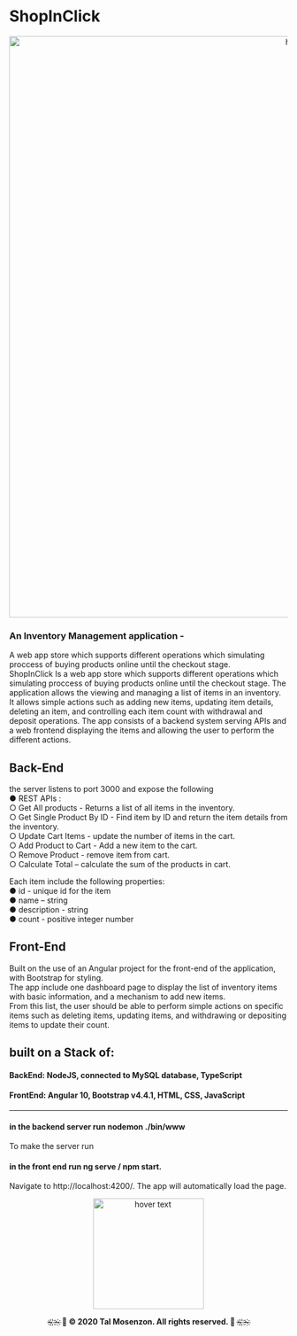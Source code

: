 # ShopInClick 

<p align="center">
  <img src="https://repository-images.githubusercontent.com/302087380/0b926100-08d9-11eb-865f-8a03c6e9d770" width="1050" title="hover text">
</p>


### An Inventory Management application - ###

A web app store which supports different operations which simulating proccess of buying products online until the checkout stage.<br>
ShopInClick Is a web app store which supports different operations which simulating proccess of buying products online until the checkout stage. 
The application allows the viewing and managing a list of items in an inventory. It allows simple actions such as adding new items, updating item details, deleting an item, and controlling each item count with withdrawal and deposit operations. The app consists of a backend system serving APIs and a web frontend displaying the items and allowing the user to perform the different actions. 

## Back-End ##

the server listens to port 3000 and expose the following <br>
 ● REST APIs :<br> 
○ Get All products - Returns a list of all items in the inventory. <br>
○ Get Single Product By ID - Find item by ID and return the item details from the inventory. <br>
○ Update Cart Items - update the number of items in the cart. <br>
○ Add Product to Cart - Add a new item to the cart. <br>
○ Remove Product - remove item from cart.<br>
○ Calculate Total – calculate the sum of the products in cart. <br>

Each item include the following properties:<br>
● id - unique id for the item<br>
● name – string<br>
● description - string <br>
● count - positive integer number<br>

## Front-End ##
Built on the use of an Angular project for the front-end of the application, with Bootstrap for styling. <br>
The app include one dashboard page to display the list of inventory items with basic information, and a mechanism to add new items. <br>
From this list, the user should be able to perform simple actions on specific items such as deleting items, updating items, and withdrawing or depositing items to update their count.


## built on a Stack of:

#### BackEnd: NodeJS, connected to MySQL database, TypeScript

#### FrontEnd: Angular 10, Bootstrap v4.4.1, HTML, CSS, JavaScript

-----------------------------------------

#### in the backend server run nodemon ./bin/www
To make the server run

#### in the front end run ng serve / npm start.
Navigate to http://localhost:4200/. The app will automatically load the page.

<p align="center">
  <img src="https://i.ibb.co/3B9VJh5/58a06230-134c-41ff-bb8f-636b479350ec-200x200.png" width="200" title="hover text">
</p>

<p align="center">
   <b>~҉ ҉~҉   🎀 © 2020 Tal Mosenzon. All rights reserved. 🎀  ~҉ ҉~҉</b>
</p>

